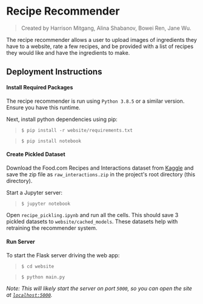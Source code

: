 # Recipe Recommender

> Created by Harrison Mitgang, Alina Shabanov, Bowei Ren, Jane Wu.

The recipe recommender allows a user to upload images of ingredients they have to a website, rate a few recipes, and be provided with a list of recipes they would like and have the ingredients to make.

## Deployment Instructions

#### Install Required Packages

The recipe recommender is run using `Python 3.8.5` or a similar version. Ensure you have this runtime.

Next, install python dependencies using pip:

> `$ pip install -r website/requirements.txt`

> `$ pip install notebook`

#### Create Pickled Dataset

Download the Food.com Recipes and Interactions dataset from [Kaggle](https://www.kaggle.com/shuyangli94/food-com-recipes-and-user-interactions) and save the zip file as `raw_interactions.zip` in the project's root directory (this directory).

Start a Jupyter server:

> `$ jupyter notebook`

Open `recipe_pickling.ipynb` and run all the cells. This should save 3 pickled datasets to `website/cached_models`. These datasets help with retraining the recommender system.

#### Run Server

To start the Flask server driving the web app:

> `$ cd website`

> `$ python main.py`

_Note: This will likely start the server on port `5000`, so you can open the site at [`localhost:5000`](http://localhost:5000)._
